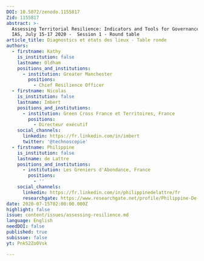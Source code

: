 ```yaml
---
DOI: 10.5072/zenodo.1155817
Zid: 1155817
abstract: >-
  Assessing Territorial Resilience: Indicators and Tools for Governance, Paris
  IAS, July 15-17 2020 -  Session 1 - Round table
article_title: Diagnostics et états des lieux - Table ronde
authors:
  - firstname: Kathy
    is_institution: false
    lastname: Oldham
    positions_and_institutions:
      - institution: Greater Manchester
        positions:
          - Chief Resilience Officer
  - firstname: Nicolas
    is_institution: false
    lastname: Imbert
    positions_and_institutions:
      - institution: Green Cross France et Territoires, France
        positions:
          - Directeur exécutif
    social_channels:
      linkedin: https://fr.linkedin.com/in/imbert
      twitter: '@technoscopie'
  - firstname: Philippine
    is_institution: false
    lastname: de Lattre
    positions_and_institutions:
      - institution: Les Greniers d'Abondance, France
        positions:
          - ''
    social_channels:
      linkedin: https://fr.linkedin.com/in/philippinedelattre/fr
      researchgate: https://www.researchgate.net/profile/Philippine-De-Lattre
date: 2020-07-15T02:00:00.000Z
highlight: false
issue: content/issues/assessing-resilience.md
language: English
needDOI: false
published: true
subissue: false
yt: PnkS2Zo0Vsk

---
```


<Youtube yt="PnkS2Zo0Vsk" caption="Diagnostics et états des lieux"></Youtube>